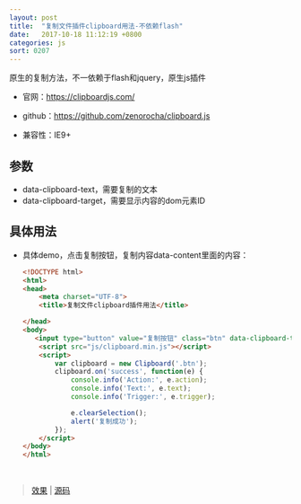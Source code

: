 ```yaml
---
layout: post
title:  "复制文件插件clipboard用法-不依赖flash"
date:   2017-10-18 11:12:19 +0800
categories: js
sort: 0207
---
```




原生的复制方法，不一依赖于flash和jquery，原生js插件

- 官网：https://clipboardjs.com/


- github：https://github.com/zenorocha/clipboard.js
- 兼容性：IE9+

## 参数

- data-clipboard-text，需要复制的文本
- data-clipboard-target，需要显示内容的dom元素ID



## 具体用法

- 具体demo，点击复制按钮，复制内容data-content里面的内容：

  ```html
  <!DOCTYPE html>
  <html>
  <head>
      <meta charset="UTF-8">
      <title>复制文件clipboard插件用法</title>

  </head>
  <body>
     <input type="button" value="复制按钮" class="btn" data-clipboard-text="复制的内容">
      <script src="js/clipboard.min.js"></script>
      <script>
          var clipboard = new Clipboard('.btn');
          clipboard.on('success', function(e) {
              console.info('Action:', e.action);
              console.info('Text:', e.text);
              console.info('Trigger:', e.trigger);

              e.clearSelection();
              alert('复制成功');
          });
      </script>
  </body>
  </html>
  ```

  ​


>  [效果](/widget/javascript/clipboard/index.html) | [源码](https://github.com/huanghui8030/huanghui8030.github.io/tree/master/widget/javascript/clipboard)